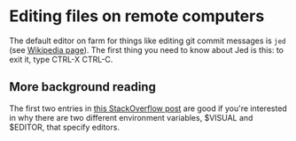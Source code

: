 # Editing files on remote computers

The default editor on farm for things like editing git commit messages is `jed` (see [Wikipedia page](https://en.wikipedia.org/wiki/JED_(text_editor))). The first thing you need to know about Jed is this: to exit it, type CTRL-X CTRL-C.



## More background reading

The first two entries in [this StackOverflow post](https://unix.stackexchange.com/questions/4859/visual-vs-editor-what-s-the-difference) are good if you're interested in why there are two different environment variables, $VISUAL and $EDITOR, that specify editors.